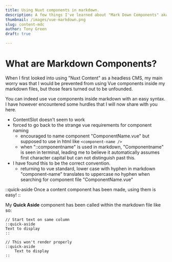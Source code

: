 ```yaml
---
title: Using Nuxt components in markdown.
description: A few things I've learned about "Mark Down Components" aka "MDC"
thumbnail: /images/vue-markdown.png
slug: content-mdc
author: Tony Green
draft: true

---
```


# What are Markdown Components?

When I first looked into using "Nuxt Content" as a headless CMS, my main worry was that I would be prevented from using Vue components inside my markdown files, but those fears turned out to be unfounded. 

You can indeed use vue components inside markdown with an easy syntax. I have however encountered some hurdles that I will now share with you here. 

- ContentSlot doesn't seem to work
- forced to go back to the strange vue requirements for component naming
    - encouraged to name component "ComponentName.vue" but supposed to use in html like `<component-name />`
    - when "::componentname" is used in markdown, "Componentname" is seen in terminal, leading me to believe it automatically assumes first character capital but can not distinguish past this.
- I have found this to be the correct convention.
    - returning to vue standard, lower case with hyphen in markdown "component-name" translates to uppercase no hyphen when searching for component file "ComponentName.vue"

::quick-aside
Once a content component has been made, using them is easy!
::

My **Quick Aside** component has been called within the markdown file like so:


```
// Start text on same column
::quick-aside
Text to display
::

// This won't render properly
::quick-aside
    Text to display
::
```



